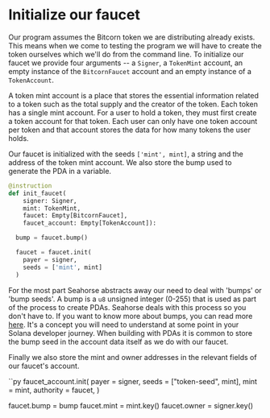 # Initialize our faucet

Our program assumes the Bitcorn token we are distributing already exists. This means when we come to testing the program we will have to create the token ourselves which we'll do from the command line. To initialize our faucet we provide four arguments -- a `Signer`, a `TokenMint` account, an empty instance of the `BitcornFaucet` account and an empty instance of a `TokenAccount`.

A token mint account is a place that stores the essential information related to a token such as the total supply and the creator of the token. Each token has a single mint account. For a user to hold a token, they must first create a token account for that token. Each user can only have one token account per token and that account stores the data for how many tokens the user holds.

Our faucet is initialized with the seeds `['mint', mint]`, a string and the address of the token mint account. We also store the bump used to generate the PDA in a variable.

```py
@instruction
def init_faucet(
    signer: Signer,
    mint: TokenMint,
    faucet: Empty[BitcornFaucet],
    faucet_account: Empty[TokenAccount]):

  bump = faucet.bump()

  faucet = faucet.init(
    payer = signer,
    seeds = ['mint', mint]
  )
```

For the most part Seahorse abstracts away our need to deal with 'bumps' or 'bump seeds'. A bump is a `u8` unsigned integer (0-255) that is used as part of the process to create PDAs. Seahorse deals with this process so you don't have to. If you want to know more about bumps, you can read more [here](https://solanacookbook.com/core-concepts/pdas.html#facts). It's a concept you will need to understand at some point in your Solana developer journey. When building with PDAs it is common to store the bump seed in the account data itself as we do with our faucet.

Finally we also store the mint and owner addresses in the relevant fields of our faucet's account.

``py
faucet_account.init(
payer = signer,
seeds = ["token-seed", mint],
mint = mint,
authority = faucet,
)

faucet.bump = bump
faucet.mint = mint.key()
faucet.owner = signer.key()

```

```
